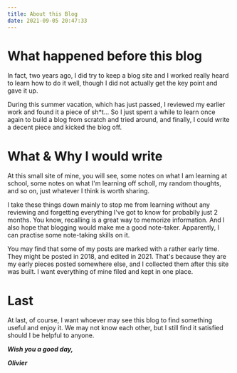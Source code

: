 ```yaml
---
title: About this Blog
date: 2021-09-05 20:47:33
---
```


# What happened before this blog

In fact, two years ago, I did try to keep a blog site and I worked really heard to learn how to do it well, though I did not actually get the key point and gave it up.

During this summer vacation, which has just passed, I reviewed my earlier work and found it a piece of sh\*t... So I just spent a while to learn once again to build a blog from scratch and tried around, and finally, I could write a decent piece and kicked the blog off.

# What & Why I would write

At this small site of mine, you will see, some notes on what I am learning at school, some notes on what I'm learning off scholl, my random thoughts, and so on, just whatever I think is worth sharing.

I take these things down mainly to stop me from learning without any reviewing and forgetting everything I've got to know for probablly just 2 months. You know, recalling is a great way to memorize information. And I also hope that blogging would make me a good note-taker. Apparently, I can practise some note-taking skills on it.

You may find that some of my posts are marked with a rather early time. They might be posted in 2018, and edited in 2021. That's because they are my early pieces posted somewhere else, and I collected them after this site was built. I want everything of mine filed and kept in one place.

# Last

At last, of course, I want whoever may see this blog to find something useful and enjoy it. We may not know each other, but I still find it satisfied should I be helpful to anyone.

***Wish you a good day,***

***Olivier***
